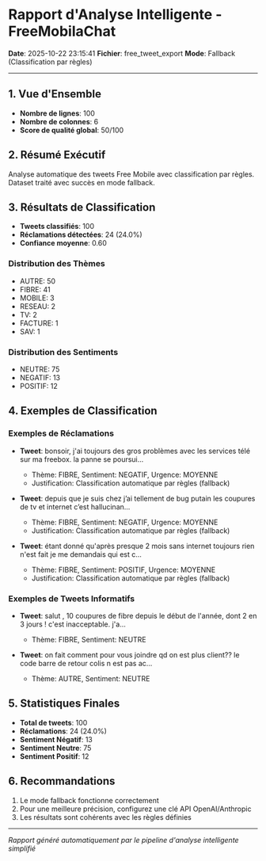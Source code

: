 # Rapport d'Analyse Intelligente - FreeMobilaChat

**Date**: 2025-10-22 23:15:41
**Fichier**: free_tweet_export
**Mode**: Fallback (Classification par règles)

---

## 1. Vue d'Ensemble

- **Nombre de lignes**: 100
- **Nombre de colonnes**: 6
- **Score de qualité global**: 50/100

## 2. Résumé Exécutif

Analyse automatique des tweets Free Mobile avec classification par règles.
Dataset traité avec succès en mode fallback.

## 3. Résultats de Classification

- **Tweets classifiés**: 100
- **Réclamations détectées**: 24 (24.0%)
- **Confiance moyenne**: 0.60

### Distribution des Thèmes

- AUTRE: 50
- FIBRE: 41
- MOBILE: 3
- RESEAU: 2
- TV: 2
- FACTURE: 1
- SAV: 1

### Distribution des Sentiments

- NEUTRE: 75
- NEGATIF: 13
- POSITIF: 12

## 4. Exemples de Classification

### Exemples de Réclamations
- **Tweet**: bonsoir, j'ai toujours des gros problèmes avec les services télé sur ma freebox. la panne se poursui...
  - Thème: FIBRE, Sentiment: NEGATIF, Urgence: MOYENNE
  - Justification: Classification automatique par règles (fallback)

- **Tweet**: depuis que je suis chez j’ai tellement de bug putain les coupures de tv et internet c’est hallucinan...
  - Thème: FIBRE, Sentiment: NEGATIF, Urgence: MOYENNE
  - Justification: Classification automatique par règles (fallback)

- **Tweet**: étant donné qu'après presque 2 mois sans internet toujours rien n'est fait je me demandais qui est c...
  - Thème: FIBRE, Sentiment: POSITIF, Urgence: MOYENNE
  - Justification: Classification automatique par règles (fallback)

### Exemples de Tweets Informatifs
- **Tweet**: salut , 10 coupures de fibre depuis le début de l'année, dont 2 en 3 jours ! c'est inacceptable. j'a...
  - Thème: FIBRE, Sentiment: NEUTRE

- **Tweet**: on fait comment pour vous joindre qd on est plus client?? le code barre de retour colis n est pas ac...
  - Thème: AUTRE, Sentiment: NEUTRE


## 5. Statistiques Finales

- **Total de tweets**: 100
- **Réclamations**: 24 (24.0%)
- **Sentiment Négatif**: 13
- **Sentiment Neutre**: 75
- **Sentiment Positif**: 12

## 6. Recommandations

1. Le mode fallback fonctionne correctement
2. Pour une meilleure précision, configurez une clé API OpenAI/Anthropic
3. Les résultats sont cohérents avec les règles définies

---

*Rapport généré automatiquement par le pipeline d'analyse intelligente simplifié*
